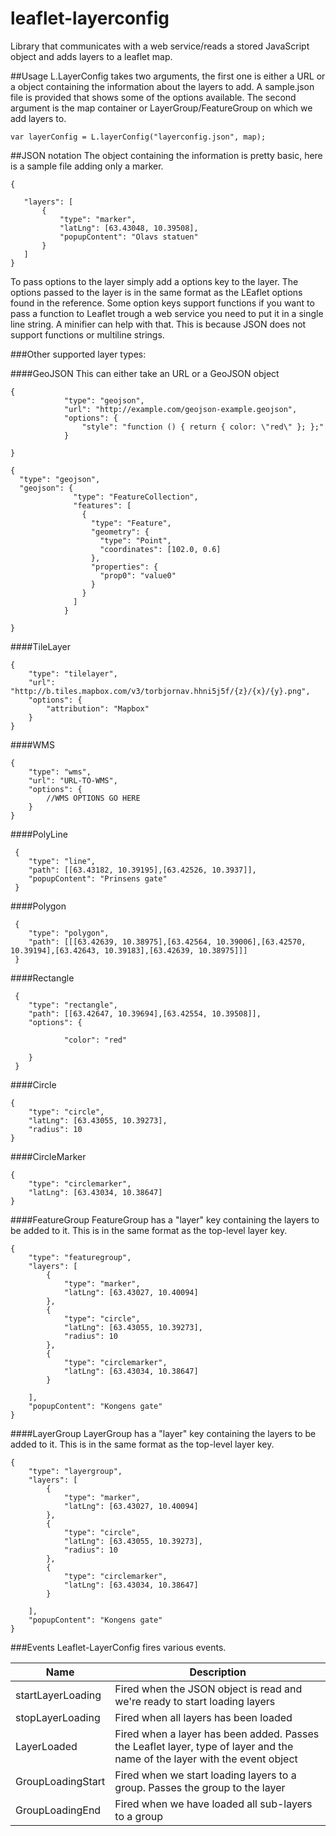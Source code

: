 leaflet-layerconfig
===================

Library that communicates with a web service/reads a stored JavaScript object and adds layers to a leaflet map.



##Usage
L.LayerConfig takes two arguments, the first one is either a URL or a object containing the information about the layers to add. A sample.json file is provided that shows some of the options available.
The second argument is the map container or LayerGroup/FeatureGroup on which we add layers to.

```
var layerConfig = L.layerConfig("layerconfig.json", map);
```

##JSON notation
The object containing the information is pretty basic, here is a sample file adding only a marker.
 ```
{
    
    "layers": [
        {
            "type": "marker",
            "latLng": [63.43048, 10.39508],
            "popupContent": "Olavs statuen"
        }
    ]
}
 ```

 To pass options to the layer simply add a options key to the layer. The options passed to the layer is in the same format as the LEaflet options found in the reference.
 Some option keys support functions if you want to pass a function to Leaflet trough a web service you need to put it in a single line string. A minifier can help with that. This is because JSON does not support functions or multiline strings.

 ###Other supported layer types:

####GeoJSON
This can either take an URL or a GeoJSON object

```
{
         	"type": "geojson",
         	"url": "http://example.com/geojson-example.geojson",
         	"options": {
         		"style": "function () { return { color: \"red\" }; };"
         	}

}
```

```
{
  "type": "geojson",
  "geojson": {
			  "type": "FeatureCollection",
			  "features": [
			    {
			      "type": "Feature",
			      "geometry": {
			        "type": "Point",
			        "coordinates": [102.0, 0.6]
			      },
			      "properties": {
			        "prop0": "value0"
			      }
			    }
			  ]
			}

}
```
####TileLayer
```
{
    "type": "tilelayer",
    "url": "http://b.tiles.mapbox.com/v3/torbjornav.hhni5j5f/{z}/{x}/{y}.png",
    "options": {
        "attribution": "Mapbox"
    }
}
```
####WMS
```
{
    "type": "wms",
    "url": "URL-TO-WMS",
    "options": {
        //WMS OPTIONS GO HERE
    }
}
```
####PolyLine
```
 {
    "type": "line",
    "path": [[63.43182, 10.39195],[63.42526, 10.3937]],
    "popupContent": "Prinsens gate"
 }
```
####Polygon
```
 {
    "type": "polygon",
    "path": [[[63.42639, 10.38975],[63.42564, 10.39006],[63.42570, 10.39194],[63.42643, 10.39183],[63.42639, 10.38975]]]
 }
```
####Rectangle
```
 {
    "type": "rectangle",
    "path": [[63.42647, 10.39694],[63.42554, 10.39508]],
    "options": {
        
            "color": "red"
        
    }
 }
```
####Circle
```
{ 
    "type": "circle",
    "latLng": [63.43055, 10.39273],
    "radius": 10
}
```
####CircleMarker
```
{
    "type": "circlemarker",
    "latLng": [63.43034, 10.38647]
}
```

####FeatureGroup
FeatureGroup has a "layer" key containing the layers to be added to it. This is in the same format as the top-level layer key.
```
{
    "type": "featuregroup",
    "layers": [
        {
            "type": "marker",
            "latLng": [63.43027, 10.40094]
        },
        { 
            "type": "circle",
            "latLng": [63.43055, 10.39273],
            "radius": 10
        },
        {
            "type": "circlemarker",
            "latLng": [63.43034, 10.38647]
        }

    ],
    "popupContent": "Kongens gate"
}
```
####LayerGroup
LayerGroup has a "layer" key containing the layers to be added to it. This is in the same format as the top-level layer key.
```
{
    "type": "layergroup",
    "layers": [
        {
            "type": "marker",
            "latLng": [63.43027, 10.40094]
        },
        { 
            "type": "circle",
            "latLng": [63.43055, 10.39273],
            "radius": 10
        },
        {
            "type": "circlemarker",
            "latLng": [63.43034, 10.38647]
        }

    ],
    "popupContent": "Kongens gate"
}
```
###Events
Leaflet-LayerConfig fires various events.

| Name | Description |
| ---- | ----------- |
| startLayerLoading |Fired when the JSON object is read and we're ready to start loading layers |
| stopLayerLoading | Fired when all layers has been loaded |
| LayerLoaded | Fired when a layer has been added. Passes the Leaflet layer, type of layer and the name of the layer with the event object |
| GroupLoadingStart | Fired when we start loading layers to a group. Passes the group to the layer |
| GroupLoadingEnd | Fired when we have loaded all sub-layers to a group |

